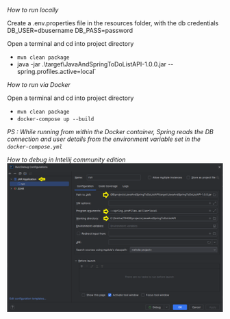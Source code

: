 _How to run locally_

Create a .env.properties file in the resources folder, with the db credentials
DB_USER=dbusername
DB_PASS=password

Open a terminal and cd into project directory

- `mvn clean package`
- java -jar  .\target\JavaAndSpringToDoListAPI-1.0.0.jar --spring.profiles.active=local`


_How to run via Docker_

Open a terminal and cd into project directory

- `mvn clean package`
- `docker-compose up --build`

_PS : While running from within the Docker container, Spring reads the DB connection and user details from the environment variable set in the `docker-compose.yml`_ 


_How to debug in Intellij community edition_
![Debugging](intellij-debug.png "IntelliJ Debugging")
